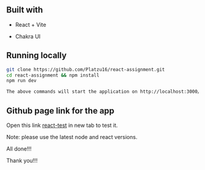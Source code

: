 ## Built with

- React + Vite

- Chakra UI

## Running locally

```sh
git clone https://github.com/Platzu16/react-assignment.git
cd react-assignment && npm install
npm run dev

The above commands will start the application on http://localhost:3000/
```

## Github page link for the app

Open this link [react-test](https://platzu16.github.io/react-assignment/) in new tab to test it.

Note: please use the latest node and react versions.

All done!!!

Thank you!!!
